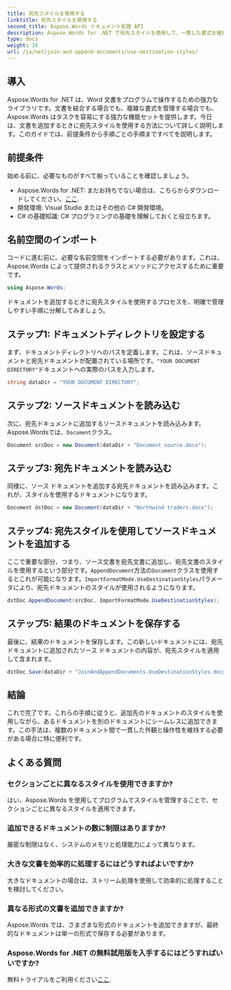 ```yaml
---
title: 宛先スタイルを使用する
linktitle: 宛先スタイルを使用する
second_title: Aspose.Words ドキュメント処理 API
description: Aspose.Words for .NET で宛先スタイルを使用して、一貫した書式を維持しながらドキュメントをシームレスに追加する方法を学びます。
type: docs
weight: 10
url: /ja/net/join-and-append-documents/use-destination-styles/
---
```

## 導入

Aspose.Words for .NET は、Word 文書をプログラムで操作するための強力なライブラリです。文書を結合する場合でも、複雑な書式を管理する場合でも、Aspose.Words はタスクを容易にする強力な機能セットを提供します。今日は、文書を追加するときに宛先スタイルを使用する方法について詳しく説明します。このガイドでは、前提条件から手順ごとの手順まですべてを説明します。

## 前提条件

始める前に、必要なものがすべて揃っていることを確認しましょう。

-  Aspose.Words for .NET: まだお持ちでない場合は、こちらからダウンロードしてください。[ここ](https://releases.aspose.com/words/net/).
- 開発環境: Visual Studio またはその他の C# 開発環境。
- C# の基礎知識: C# プログラミングの基礎を理解しておくと役立ちます。

## 名前空間のインポート

コードに進む前に、必要な名前空間をインポートする必要があります。これは、Aspose.Words によって提供されるクラスとメソッドにアクセスするために重要です。

```csharp
using Aspose.Words;
```

ドキュメントを追加するときに宛先スタイルを使用するプロセスを、明確で管理しやすい手順に分解してみましょう。

## ステップ1: ドキュメントディレクトリを設定する

まず、ドキュメントディレクトリへのパスを定義します。これは、ソースドキュメントと宛先ドキュメントが配置されている場所です。`"YOUR DOCUMENT DIRECTORY"`ドキュメントへの実際のパスを入力します。

```csharp
string dataDir = "YOUR DOCUMENT DIRECTORY";
```

## ステップ2: ソースドキュメントを読み込む

次に、宛先ドキュメントに追加するソースドキュメントを読み込みます。Aspose.Wordsでは、`Document`クラス。

```csharp
Document srcDoc = new Document(dataDir + "Document source.docx");
```

## ステップ3: 宛先ドキュメントを読み込む

同様に、ソース ドキュメントを追加する宛先ドキュメントを読み込みます。これが、スタイルを使用するドキュメントになります。

```csharp
Document dstDoc = new Document(dataDir + "Northwind traders.docx");
```

## ステップ4: 宛先スタイルを使用してソースドキュメントを追加する

ここで重要な部分、つまり、ソース文書を宛先文書に追加し、宛先文書のスタイルを使用するという部分です。`AppendDocument`方法の`Document`クラスを使用するとこれが可能になります。`ImportFormatMode.UseDestinationStyles`パラメータにより、宛先ドキュメントのスタイルが使用されるようになります。

```csharp
dstDoc.AppendDocument(srcDoc, ImportFormatMode.UseDestinationStyles);
```

## ステップ5: 結果のドキュメントを保存する

最後に、結果のドキュメントを保存します。この新しいドキュメントには、宛先ドキュメントに追加されたソース ドキュメントの内容が、宛先スタイルを適用して含まれます。

```csharp
dstDoc.Save(dataDir + "JoinAndAppendDocuments.UseDestinationStyles.docx");
```

## 結論

これで完了です。これらの手順に従うと、追加先のドキュメントのスタイルを使用しながら、あるドキュメントを別のドキュメントにシームレスに追加できます。この手法は、複数のドキュメント間で一貫した外観と操作性を維持する必要がある場合に特に便利です。

## よくある質問

### セクションごとに異なるスタイルを使用できますか?
はい、Aspose.Words を使用してプログラムでスタイルを管理することで、セクションごとに異なるスタイルを適用できます。

### 追加できるドキュメントの数に制限はありますか?
厳密な制限はなく、システムのメモリと処理能力によって異なります。

### 大きな文書を効率的に処理するにはどうすればよいですか?
大きなドキュメントの場合は、ストリーム処理を使用して効率的に処理することを検討してください。

### 異なる形式の文書を追加できますか?
Aspose.Words では、さまざまな形式のドキュメントを追加できますが、最終的なドキュメントは単一の形式で保存する必要があります。

### Aspose.Words for .NET の無料試用版を入手するにはどうすればいいですか?
無料トライアルをご利用ください[ここ](https://releases.aspose.com/).